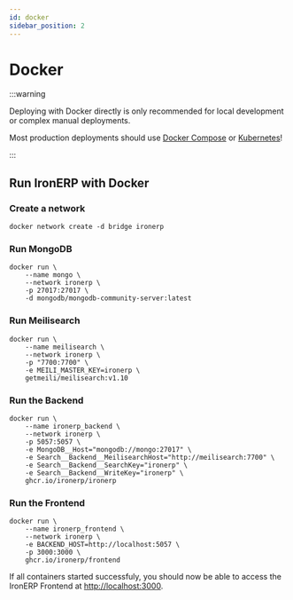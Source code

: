 ```yaml
---
id: docker
sidebar_position: 2
---
```


# Docker

:::warning

Deploying with Docker directly is only recommended for local development or
complex manual deployments.

Most production deployments should use [Docker Compose](/docs/intro/installing/docker-compose)
or [Kubernetes](/docs/intro/installing/kubernetes)!

:::

## Run IronERP with Docker

### Create a network

```shell
docker network create -d bridge ironerp
```

### Run MongoDB

```shell
docker run \
    --name mongo \
    --network ironerp \
    -p 27017:27017 \
    -d mongodb/mongodb-community-server:latest
```

### Run Meilisearch

```shell
docker run \
    --name meilisearch \
    --network ironerp \
    -p "7700:7700" \
    -e MEILI_MASTER_KEY=ironerp \
    getmeili/meilisearch:v1.10
```

### Run the Backend

```shell
docker run \
    --name ironerp_backend \
    --network ironerp \
    -p 5057:5057 \
    -e MongoDB__Host="mongodb://mongo:27017" \
    -e Search__Backend__MeilisearchHost="http://meilisearch:7700" \
    -e Search__Backend__SearchKey="ironerp" \
    -e Search__Backend__WriteKey="ironerp" \
    ghcr.io/ironerp/ironerp
```

### Run the Frontend

```shell
docker run \
    --name ironerp_frontend \
    --network ironerp \
    -e BACKEND_HOST=http://localhost:5057 \
    -p 3000:3000 \
    ghcr.io/ironerp/frontend
```

If all containers started successfuly, you should now be able to access the
IronERP Frontend at [http://localhost:3000](http://localhost:3000).